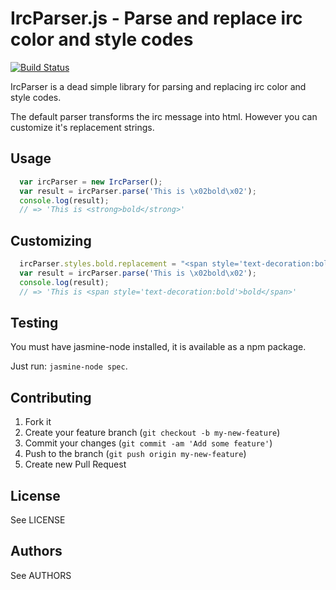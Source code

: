 IrcParser.js - Parse and replace irc color and style codes
============

[![Build Status](https://travis-ci.org/badosu/ircparser.js.png)](https://travis-ci.org/badosu/ircparser.js)

IrcParser is a dead simple library for parsing and replacing irc color and
style codes.

The default parser transforms the irc message into html. However you can
customize it's replacement strings.

Usage
-----

```javascript
  var ircParser = new IrcParser();
  var result = ircParser.parse('This is \x02bold\x02');
  console.log(result);
  // => 'This is <strong>bold</strong>'
```

Customizing
-----------

```javascript
  ircParser.styles.bold.replacement = "<span style='text-decoration:bold'>$1</span>";
  var result = ircParser.parse('This is \x02bold\x02');
  console.log(result);
  // => 'This is <span style='text-decoration:bold'>bold</span>'
```

Testing
-------

You must have jasmine-node installed, it is available as a npm package.

Just run: `jasmine-node spec`.

Contributing
------------

1. Fork it
2. Create your feature branch (`git checkout -b my-new-feature`)
3. Commit your changes (`git commit -am 'Add some feature'`)
4. Push to the branch (`git push origin my-new-feature`)
5. Create new Pull Request

License
-------

See LICENSE

Authors
-------

See AUTHORS
